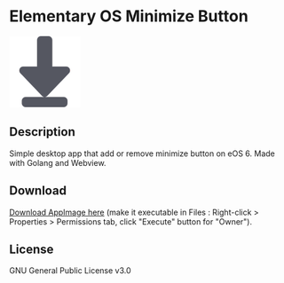 # Elementary OS Minimize Button
![Logo](https://raw.githubusercontent.com/Arnwaltur/eos-minimize-button/main/public/img/eos-minimize-button.png)

## Description
Simple desktop app that add or remove minimize button on eOS 6. Made with Golang and Webview.

## Download
[Download AppImage here](https://github.com/Arnwaltur/eos-minimize-button/raw/main/bulid/eos-minimize-button-x86_64.AppImage) (make it executable in Files : Right-click > Properties > Permissions tab, click "Execute" button for "Owner").

## License
GNU General Public License v3.0